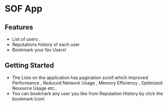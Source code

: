 # SOF App


## Features

- List of users .
- Reputations history of each user 
- Bookmark your fav Users!

## Getting Started

- The Lists on the application has pagination scroll which Improved Performance , Reduced Network Usage , Memory Efficiency , Optimized Resource Usage etc..
- You can bookmark any user you like from Reputation History by click the bookmark Icon!

